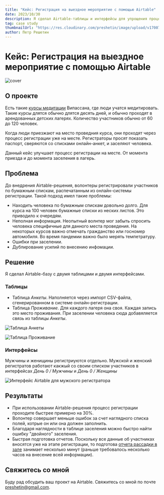 ```yaml
---
title: "Кейс: Регистрация на выездное мероприятие с помощью Airtable"
date: 2023/10/30
description: Я сделал Airtable-таблицы и интерфейсы для упрощения процесса регистрации на курсы медитации"
tag: case study
thumbnailUrl: "https://res.cloudinary.com/preshetin/image/upload/v1700742086/preshetin.com/case-studies/airtable-cover_pjgcaq.png"
author: Петр Решетин
---
```


# Кейс: Регистрация на выездное мероприятие с помощью Airtable

![cover](https://res.cloudinary.com/preshetin/image/upload/v1700742086/preshetin.com/case-studies/airtable-cover_pjgcaq.png)

## О проекте

Есть такие [курсы медитации](https://www.dhamma.org/ru) Випассана, где люди учатся медитировать. Такие курсы длятся обычно длятся десять дней, и обычно проходят в арендованных детских лагерях. Количество участников обычно от 60 до 120 человек.

Когда люди приезжают на место проведния курса, они проходят через процесс регистрации уже на месте. Регистраторы просят показать паспорт, сверяются со списками онлайн-анкет, и заселяют человека. 

Данный кейс улучшает процесс регистрации на месте. От момента приезда и до момента заселения в лагерь.

## Проблема

До внедрения Airtable-решения, волонтеры регистрировали участников по бумажным спискам, распечатанным из онлайн-системы регистрации. Такой подход имел такие проблемы:
- Находить человека по бумажным спискам довольно долго. Для курса на 100 человек бумажные списки из неских листов. Это приводило к очередям.
- Неполная информация. Неопытный волнтер мог забыть спросить человека специфичные для данного места проведения. На некоторых курсов важно отмечать гражданство или госномер автомобиля. Во время пандемии важно было мерять темпетратуру.
- Ошибки при заселении. 
- Дублирование усилий по внесению инфомации. 

## Решение

Я сделал Airtable-базу с двумя таблицами и двумя интерфейсами.

### Таблицы
- Таблица *Анкеты*. Наполняется через импорт CSV-файла, сгенерированном в системе онлайн-регистрации.
- Таблица *Проживание*. Для каждого лагеря она своя. Каждая запись это место проживания. При заселении человека сюда добавяляется связь из таблицы *Анкеты*.

![Таблица *Анкеты*](https://res.cloudinary.com/preshetin/image/upload/v1700741395/preshetin.com/case-studies/airtable-applicaions-table_idh2a3.png)

![Таблица *Проживание*](https://res.cloudinary.com/preshetin/image/upload/v1700741395/preshetin.com/case-studies/airtable-accommodations-table_inopnv.png)

### Интерфейсы 
Мужчины и женищины регистриуются отдельно. Мужской и женский регистратов работают какжый со своим списком участников в интерфейсах *День 0 / Мужчины* и *День 0 / Женщины*

![Интерфейс Airtable для мужского регистратора](https://res.cloudinary.com/preshetin/image/upload/v1700738738/preshetin.com/case-studies/airtable-interface-males_pbxcra.png)

 ## Результаты

- При использовании Airtable-решения процесс регистрации проходите быстрее примерно на 30%.
- Волонтер совершает меньше ошибок за счет наглядного списка полей, котрые он или она должен заполнить.
- Благодаря наглядности в таблице заселения можно быстро найти ошибку "двойного" заселения.
- Быстрая подготовка отчетов. Поскольку все данные об участниках вносятся уже на этапе регистрации, то подготова [отчета рассадки в зале](https://www.preshetin.com/posts/case-study-sitting-plan-miro-app) занимает несколько минут (раньше требовалось несколько часов на внесение всей информации).

## Свяжитесь со мной

Буду рад обсудить ваш проект на Airtable. Свяжитесь со мной по почте preshetin@gmail.com.
